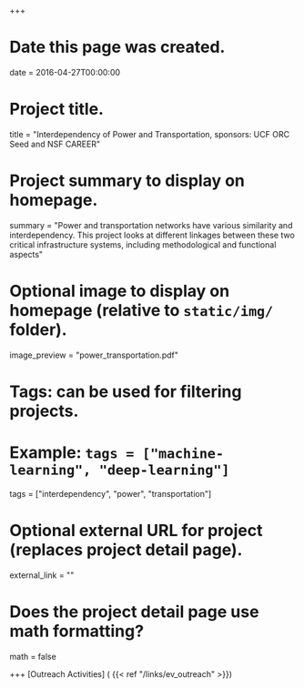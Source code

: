 +++
# Date this page was created.
date = 2016-04-27T00:00:00

# Project title.
title = "Interdependency of Power and Transportation, sponsors: UCF ORC Seed and NSF CAREER"

# Project summary to display on homepage.
summary = "Power and transportation networks have various similarity and interdependency. This project looks at different linkages between these two critical infrastructure systems, including methodological and functional aspects"

# Optional image to display on homepage (relative to `static/img/` folder).
image_preview = "power_transportation.pdf"

# Tags: can be used for filtering projects.
# Example: `tags = ["machine-learning", "deep-learning"]`
tags = ["interdependency", "power", "transportation"]

# Optional external URL for project (replaces project detail page).
external_link = ""

# Does the project detail page use math formatting?
math = false

+++
[Outreach Activities] ( {{< ref "/links/ev_outreach" >}})
